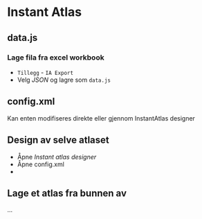 # Instant Atlas

## data.js

### Lage fila fra excel workbook

- `Tillegg` - `IA Export`
- Velg *JSON* og lagre som `data.js`

## config.xml

Kan enten modifiseres direkte eller gjennom InstantAtlas designer

## Design av selve atlaset

- Åpne *Instant atlas designer*
- Åpne config.xml
- 

## Lage et atlas fra bunnen av

...